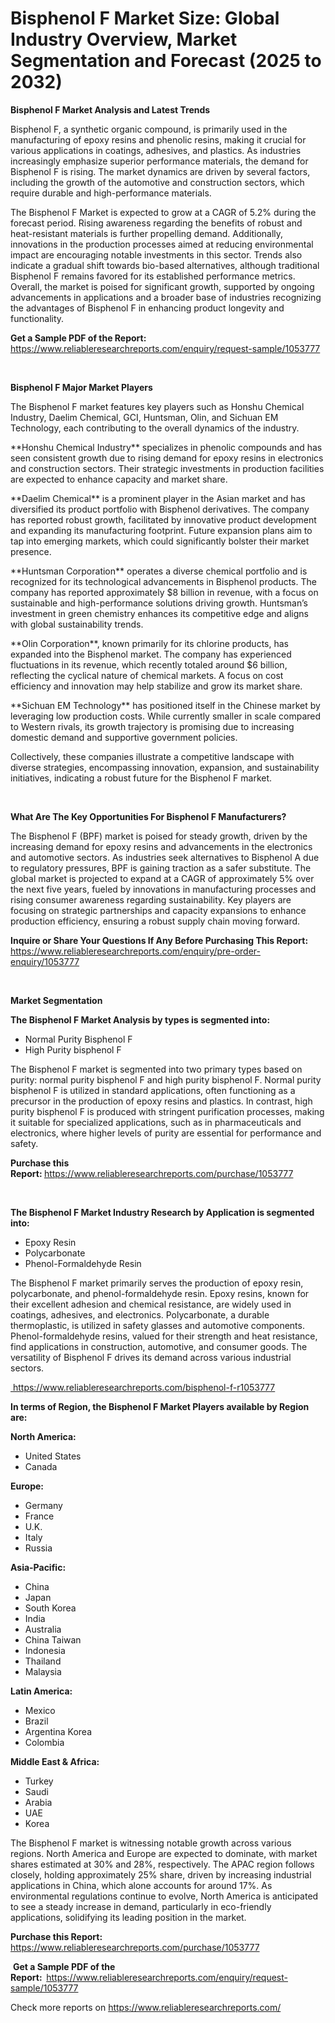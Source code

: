 <p><h1>Bisphenol F Market Size: Global Industry Overview, Market Segmentation and Forecast (2025 to 2032)</h1></p><p><strong>Bisphenol F Market Analysis and Latest Trends</strong></p>
<p><p>Bisphenol F, a synthetic organic compound, is primarily used in the manufacturing of epoxy resins and phenolic resins, making it crucial for various applications in coatings, adhesives, and plastics. As industries increasingly emphasize superior performance materials, the demand for Bisphenol F is rising. The market dynamics are driven by several factors, including the growth of the automotive and construction sectors, which require durable and high-performance materials. </p><p>The Bisphenol F Market is expected to grow at a CAGR of 5.2% during the forecast period. Rising awareness regarding the benefits of robust and heat-resistant materials is further propelling demand. Additionally, innovations in the production processes aimed at reducing environmental impact are encouraging notable investments in this sector. Trends also indicate a gradual shift towards bio-based alternatives, although traditional Bisphenol F remains favored for its established performance metrics. Overall, the market is poised for significant growth, supported by ongoing advancements in applications and a broader base of industries recognizing the advantages of Bisphenol F in enhancing product longevity and functionality.</p></p>
<p><strong>Get a Sample PDF of the Report:&nbsp;</strong> <a href="https://www.reliableresearchreports.com/enquiry/request-sample/1053777?utm_campaign=1720&utm_medium=2&utm_source=Github&utm_content=ia&utm_term=31032025&utm_id=bisphenol-f">https://www.reliableresearchreports.com/enquiry/request-sample/1053777</a></p>
<p>&nbsp;</p>
<p><strong>Bisphenol F Major Market Players</strong></p>
<p><p>The Bisphenol F market features key players such as Honshu Chemical Industry, Daelim Chemical, GCI, Huntsman, Olin, and Sichuan EM Technology, each contributing to the overall dynamics of the industry.</p><p>**Honshu Chemical Industry** specializes in phenolic compounds and has seen consistent growth due to rising demand for epoxy resins in electronics and construction sectors. Their strategic investments in production facilities are expected to enhance capacity and market share.</p><p>**Daelim Chemical** is a prominent player in the Asian market and has diversified its product portfolio with Bisphenol derivatives. The company has reported robust growth, facilitated by innovative product development and expanding its manufacturing footprint. Future expansion plans aim to tap into emerging markets, which could significantly bolster their market presence.</p><p>**Huntsman Corporation** operates a diverse chemical portfolio and is recognized for its technological advancements in Bisphenol products. The company has reported approximately $8 billion in revenue, with a focus on sustainable and high-performance solutions driving growth. Huntsman’s investment in green chemistry enhances its competitive edge and aligns with global sustainability trends.</p><p>**Olin Corporation**, known primarily for its chlorine products, has expanded into the Bisphenol market. The company has experienced fluctuations in its revenue, which recently totaled around $6 billion, reflecting the cyclical nature of chemical markets. A focus on cost efficiency and innovation may help stabilize and grow its market share.</p><p>**Sichuan EM Technology** has positioned itself in the Chinese market by leveraging low production costs. While currently smaller in scale compared to Western rivals, its growth trajectory is promising due to increasing domestic demand and supportive government policies.</p><p>Collectively, these companies illustrate a competitive landscape with diverse strategies, encompassing innovation, expansion, and sustainability initiatives, indicating a robust future for the Bisphenol F market.</p></p>
<p>&nbsp;</p>
<p><strong>What Are The Key Opportunities For Bisphenol F Manufacturers?</strong></p>
<p><p>The Bisphenol F (BPF) market is poised for steady growth, driven by the increasing demand for epoxy resins and advancements in the electronics and automotive sectors. As industries seek alternatives to Bisphenol A due to regulatory pressures, BPF is gaining traction as a safer substitute. The global market is projected to expand at a CAGR of approximately 5% over the next five years, fueled by innovations in manufacturing processes and rising consumer awareness regarding sustainability. Key players are focusing on strategic partnerships and capacity expansions to enhance production efficiency, ensuring a robust supply chain moving forward.</p></p>
<p><strong>Inquire or Share Your Questions If Any Before Purchasing This Report:</strong> <a href="https://www.reliableresearchreports.com/enquiry/pre-order-enquiry/1053777?utm_campaign=1720&utm_medium=2&utm_source=Github&utm_content=ia&utm_term=31032025&utm_id=bisphenol-f">https://www.reliableresearchreports.com/enquiry/pre-order-enquiry/1053777</a></p>
<p>&nbsp;</p>
<p><strong>Market Segmentation</strong></p>
<p><strong>The Bisphenol F Market Analysis by types is segmented into:</strong></p>
<p><ul><li>Normal Purity Bisphenol F</li><li>High Purity bisphenol F</li></ul></p>
<p><p>The Bisphenol F market is segmented into two primary types based on purity: normal purity bisphenol F and high purity bisphenol F. Normal purity bisphenol F is utilized in standard applications, often functioning as a precursor in the production of epoxy resins and plastics. In contrast, high purity bisphenol F is produced with stringent purification processes, making it suitable for specialized applications, such as in pharmaceuticals and electronics, where higher levels of purity are essential for performance and safety.</p></p>
<p><strong>Purchase this Report:&nbsp;</strong><a href="https://www.reliableresearchreports.com/purchase/1053777?utm_campaign=1720&utm_medium=2&utm_source=Github&utm_content=ia&utm_term=31032025&utm_id=bisphenol-f">https://www.reliableresearchreports.com/purchase/1053777</a></p>
<p>&nbsp;</p>
<p><strong>The Bisphenol F Market Industry Research by Application is segmented into:</strong></p>
<p><ul><li>Epoxy Resin</li><li>Polycarbonate</li><li>Phenol-Formaldehyde Resin</li></ul></p>
<p><p>The Bisphenol F market primarily serves the production of epoxy resin, polycarbonate, and phenol-formaldehyde resin. Epoxy resins, known for their excellent adhesion and chemical resistance, are widely used in coatings, adhesives, and electronics. Polycarbonate, a durable thermoplastic, is utilized in safety glasses and automotive components. Phenol-formaldehyde resins, valued for their strength and heat resistance, find applications in construction, automotive, and consumer goods. The versatility of Bisphenol F drives its demand across various industrial sectors.</p></p>
<p><a href="https://www.reliableresearchreports.com/bisphenol-f-r1053777?utm_campaign=1720&utm_medium=2&utm_source=Github&utm_content=ia&utm_term=31032025&utm_id=bisphenol-f">&nbsp;https://www.reliableresearchreports.com/bisphenol-f-r1053777</a></p>
<p><strong>In terms of Region, the Bisphenol F Market Players available by Region are:</strong></p>
<p>
    <p> <strong> North America: </strong>
        <ul>
            <li>United States</li>
            <li>Canada</li>
        </ul>
        </p> 
    <p> <strong> Europe: </strong>
        <ul>
            <li>Germany</li>
            <li>France</li>
            <li>U.K.</li>
            <li>Italy</li>
            <li>Russia</li>
        </ul>
        </p> 
    <p> <strong> Asia-Pacific: </strong>
        <ul>
            <li>China</li>
            <li>Japan</li>
            <li>South Korea</li>
            <li>India</li>
            <li>Australia</li>
            <li>China Taiwan</li>
            <li>Indonesia</li>
            <li>Thailand</li>
            <li>Malaysia</li>
        </ul>
        </p> 
    <p> <strong> Latin America: </strong>
        <ul>
            <li>Mexico</li>
            <li>Brazil</li>
            <li>Argentina Korea</li>
            <li>Colombia</li>
        </ul>
        </p> 
    <p> <strong> Middle East & Africa: </strong>
        <ul>
            <li>Turkey</li>
            <li>Saudi</li>
            <li>Arabia</li>
            <li>UAE</li>
            <li>Korea</li>
        </ul>
    </p>
    </p>
<p><p>The Bisphenol F market is witnessing notable growth across various regions. North America and Europe are expected to dominate, with market shares estimated at 30% and 28%, respectively. The APAC region follows closely, holding approximately 25% share, driven by increasing industrial applications in China, which alone accounts for around 17%. As environmental regulations continue to evolve, North America is anticipated to see a steady increase in demand, particularly in eco-friendly applications, solidifying its leading position in the market.</p></p>
<p><strong>Purchase this Report: </strong><a href="https://www.reliableresearchreports.com/purchase/1053777?utm_campaign=1720&utm_medium=2&utm_source=Github&utm_content=ia&utm_term=31032025&utm_id=bisphenol-f">https://www.reliableresearchreports.com/purchase/1053777</a></p>
<p>&nbsp;<strong>Get a Sample PDF of the Report:&nbsp;&nbsp;</strong><a href="https://www.reliableresearchreports.com/enquiry/request-sample/1053777?utm_campaign=1720&utm_medium=2&utm_source=Github&utm_content=ia&utm_term=31032025&utm_id=bisphenol-f">https://www.reliableresearchreports.com/enquiry/request-sample/1053777</a></p>
<p><strong></strong></p>
<p>Check more reports on <a href="https://www.reliableresearchreports.com/?utm_campaign=1720&utm_medium=2&utm_source=Github&utm_content=ia&utm_term=31032025&utm_id=bisphenol-f">https://www.reliableresearchreports.com/</a></p>